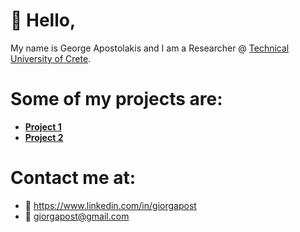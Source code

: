 # :wave: Hello,

My name is George Apostolakis and I am a Researcher @ [Technical University of Crete](https://www.ece.tuc.gr/index.php?id=4481).

# Some of my projects are:
- [**Project 1**](https://giorgapost.github.io/project1)
- [**Project 2**](https://giorgapost.github.io/project2)



# Contact me at:
- :link: https://www.linkedin.com/in/giorgapost
- :email: giorgapost@gmail.com
